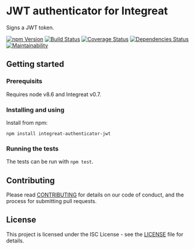 # JWT authenticator for Integreat

Signs a JWT token.

[![npm Version](https://img.shields.io/npm/v/integreat-authenticator-jwt.svg)](https://www.npmjs.com/package/integreat-authenticator-jwt)
[![Build Status](https://travis-ci.org/integreat-io/integreat-authenticator-jwt.svg?branch=master)](https://travis-ci.org/integreat-io/integreat-authenticator-jwt)
[![Coverage Status](https://coveralls.io/repos/github/integreat-io/integreat-authenticator-jwt/badge.svg?branch=master)](https://coveralls.io/github/integreat-io/integreat-authenticator-jwt?branch=master)
[![Dependencies Status](https://tidelift.com/badges/github/integreat-io/integreat-authenticator-jwt?style=flat)](https://tidelift.com/repo/github/integreat-io/integreat-authenticator-jwt)
[![Maintainability](https://api.codeclimate.com/v1/badges/6331723a6ff61de5f232/maintainability)](https://codeclimate.com/github/integreat-io/integreat-authenticator-jwt/maintainability)

## Getting started

### Prerequisits

Requires node v8.6 and Integreat v0.7.

### Installing and using

Install from npm:

```
npm install integreat-authenticator-jwt
```

### Running the tests

The tests can be run with `npm test`.

## Contributing

Please read
[CONTRIBUTING](https://github.com/integreat-io/integreat-authenticator-jwt/blob/master/CONTRIBUTING.md)
for details on our code of conduct, and the process for submitting pull
requests.

## License

This project is licensed under the ISC License - see the
[LICENSE](https://github.com/integreat-io/integreat-authenticator-jwt/blob/master/LICENSE)
file for details.
